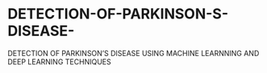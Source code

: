 # DETECTION-OF-PARKINSON-S-DISEASE-
DETECTION OF PARKINSON’S DISEASE USING MACHINE LEARNNING AND DEEP LEARNING TECHNIQUES
